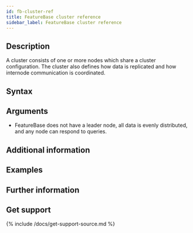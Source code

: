 ```yaml
---
id: fb-cluster-ref
title: FeatureBase cluster reference
sidebar_label: FeatureBase cluster reference
---
```



## Description

A cluster consists of one or more nodes which share a cluster configuration. The cluster also defines how data is replicated and how internode communication is coordinated.

## Syntax


## Arguments

* FeatureBase does not have a leader node, all data is evenly distributed, and any node can respond to queries.


## Additional information


## Examples


## Further information


## Get support

{% include /docs/get-support-source.md %}
